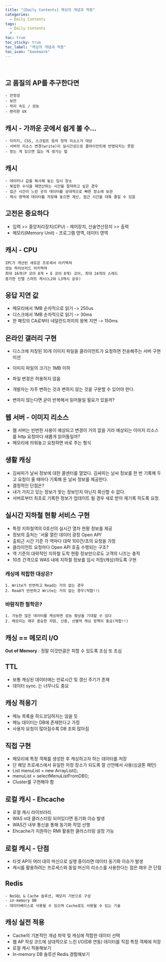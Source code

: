 ```yaml
---
title: "[Daily Contents] 캐싱의 개념과 적용"
categories:
  - Daily Contents
tags:
  - Daily Contents
  # -
toc: true
toc_sticky: true
toc_label: "캐싱의 개념과 적용"
toc_icon: "bookmark"
---
```


<br>

## 고 품질의 AP를 추구한다면

```
- 안정성
- 보안
- 처리 속도 / 성능
- 편리한 UX
```

## 캐시 - 가까운 곳에서 쉽게 볼 수…

```
- 이미지, CSS, 스크립트 등의 정적 리소스가 대상
- 서버의 리소스 변경(write)이 실시간성으로 클라이언트에 반영되지는 못함
- 얻는 게 있으면 잃는 게 생기는 법
```

## 캐시

```
- 데이터나 값을 복사해 놓는 임시 장소
- 복잡한 수식을 재연산하는 시간을 절약하고 싶은 경우
- 접근 시간이 느린 곳의 데이터를 상대적으로 빠른 장소에 보관
- 캐시 영역에 데이터를 저장해 놓으면 계산, 접근 시간을 대폭 줄일 수 있음
```

## 고전은 중요하다

- 입력 >> 중앙처리장치(CPU) - 제어장치, 산술연산장치 >> 출력
- 메모리(Memory Unit) - 프로그램 영역, 데이터 영역

## 캐시 - CPU

```
IPC가 개선된 새로운 프로세서 아키텍쳐
성능 하이브리드 아키텍쳐
최대 16개(P 코어 8개 + E 코어 8개) 코어, 최대 24개의 스레드
증가한 인텔 스마트 캐시(L2와 L3캐시 공유)
```

## 응답 지연 값

- 메모리에서 1MB 순차적으로 읽기 -> 250us
- 디스크에서 1MB 순차적으로 읽기 -> 30ms
- 한 패킷의 CA로부터 네덜란드까지의 왕복 지연 -> 150ms

## 온라인 갤러리 구현

- 디스크에 저장된 10개 이미지 파일을 클라이언트가 요청하면 전송해주는 서버 구현 미션
- 이미지 파일의 크기는 1MB 이하
- 파일 변경은 허용하지 않음

- 개발자는 자주 변하는 것과 변하지 않는 것을 구분할 수 있어야 한다.
- 변하지 않는다면 굳이 반복해서 읽어들일 필요가 있을까?

## 웹 서버 - 이미지 리소스

- 웹 서버는 빈번한 사용이 예상되고 변경이 거의 없을 거라 예상되는 이미지 리소스를 http 요청마다 새롭게 읽어들일까?
- 메모리에 띄워놓고 요청하면 바로 주는 형식

## 생활 캐싱

- 김싸피가 날씨 정보에 대한 콜센터를 열었다. 김싸피는 날씨 정보를 한 번 기록해 두고 요청이 올 때마다 기록해 둔 날씨 정보를 제공한다.
- 결정적인 단점은?
- 내가 가지고 있는 정보가 맞는 정보인지 아닌지 확신할 수 없다.
- 서버로부터 최초로 기록한 정보가 업데이트 될 경우 새로 받아 재기록 하도록 요청.

## 실시간 지하철 현황 서비스 구현

- 특정 지하철역의 0호선의 실시간 열차 현황 정보를 제공
- 정보의 출처는 '서울 열린 데이터 광장 Open API'
- 출퇴근 시간 기준 각 역마다 대략 100건/초의 요청을 가정
- 클라이언트 요청마다 Open API 호출 수행되는 구조?
- 역 기준의 대략적인 지하철 도착 현황 정보만으로도 고객의 니즈는 충적
- 10초 간격으로 WAS 내에 지하철 정보를 임시 저장(캐싱)하도록 구현

### 캐싱에 적합한 대상은?

```
1. Write가 빈번하고 Read는 거의 없는 경우
2. Read가 빈번하고 Write는 거의 없는 경우(적합!!)
```

### 바람직한 철학은?

```
1. 가능한 많은 데이터를 캐싱하면 성능 향상을 기대할 수 있다
2. 메모리는 매우 중요한 자원, 신중, 선별적 캐싱 정책이 중요(적합!!)
```

## 캐싱 == 메모리 I/O

**Out of Memory** : 정말 이것만큼은 피할 수 있도록 조심 또 조심

## TTL

- 보통 캐싱된 데이터에는 만료시간 및 갱신 주기가 존재
- 데이터 sync. 는 너무나도 중요

## 캐싱 적용기

- 메뉴 목록을 하드코딩하지는 않을 듯
- 메뉴 데이터는 DB에 존재한다고 가정
- 사용자 요청이 많아질수록 DB 조회 많아짐

## 직접 구현

- 메모리에 특정 객체를 생성한 후 캐싱하고자 하는 데이터를 저장
- 단 해당 프로세스에서 유일한 저장 장소가 되도록 잘 선언해서 사용(싱글톤 패턴)
- List menuList = new ArrayList();
- menuList = selectMenuListFromDB();
- Cluster를 구현해야 함

## 로컬 캐시 - Ehcache

- 로컬 캐시 라이브러리
- WAS n대 클러스터링 되어있다면 동기화 이슈 발생
- WAS간 내부 통신을 통해 동기화 작업 선행
- Ehcache가 지원하는 RMI 활용한 클러스터링 설정 가능

## 로컬 캐시 - 단점

- 타겟 AP이 여러 대의 머신으로 실행 중이라면 데이터 동기화 이슈가 발생
- 캐시를 활용하려는 프로세스와 동일 머신의 리소스를 사용한다는 점은 매우 큰 단점

## Redis

```
- NoSQL & Cache 솔루션, 메모리 기반으로 구성
- in-memory DB
- 데이터베이스로 사용될 수 있으며 Cache로도 사용될 수 있는 기술
```

## 캐싱 실전 적용

- Cache의 기본적인 개념 파악 및 캐싱에 적합한 데이터 선택
- 웹 AP 작성 코드에 상대적으로 느린 I/O(DB 연동) 데이터를 직접 특정 객체에 저장
- 로컬 캐시 적용해보기
- In-memory DB 솔루션 Redis 경험해보기
